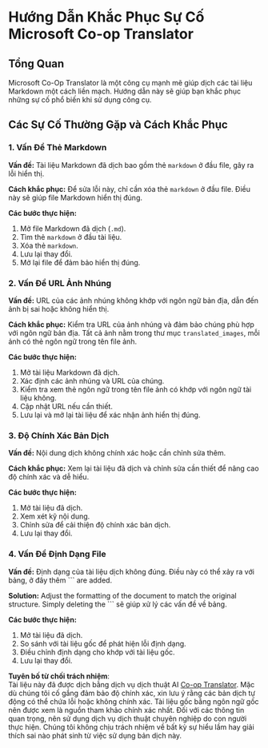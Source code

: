 <!--
CO_OP_TRANSLATOR_METADATA:
{
  "original_hash": "0788d7ebe4876c9be89132f48e09b26d",
  "translation_date": "2025-05-06T17:51:24+00:00",
  "source_file": "getting_started/troubleshooting.md",
  "language_code": "vi"
}
-->
# Hướng Dẫn Khắc Phục Sự Cố Microsoft Co-op Translator

## Tổng Quan  
Microsoft Co-Op Translator là một công cụ mạnh mẽ giúp dịch các tài liệu Markdown một cách liền mạch. Hướng dẫn này sẽ giúp bạn khắc phục những sự cố phổ biến khi sử dụng công cụ.

## Các Sự Cố Thường Gặp và Cách Khắc Phục

### 1. Vấn Đề Thẻ Markdown  
**Vấn đề:** Tài liệu Markdown đã dịch bao gồm thẻ `markdown` ở đầu file, gây ra lỗi hiển thị.

**Cách khắc phục:** Để sửa lỗi này, chỉ cần xóa thẻ `markdown` ở đầu file. Điều này sẽ giúp file Markdown hiển thị đúng.

**Các bước thực hiện:**  
1. Mở file Markdown đã dịch (`.md`).  
2. Tìm thẻ `markdown` ở đầu tài liệu.  
3. Xóa thẻ `markdown`.  
4. Lưu lại thay đổi.  
5. Mở lại file để đảm bảo hiển thị đúng.

### 2. Vấn Đề URL Ảnh Nhúng  
**Vấn đề:** URL của các ảnh nhúng không khớp với ngôn ngữ bản địa, dẫn đến ảnh bị sai hoặc không hiển thị.

**Cách khắc phục:** Kiểm tra URL của ảnh nhúng và đảm bảo chúng phù hợp với ngôn ngữ bản địa. Tất cả ảnh nằm trong thư mục `translated_images`, mỗi ảnh có thẻ ngôn ngữ trong tên file ảnh.

**Các bước thực hiện:**  
1. Mở tài liệu Markdown đã dịch.  
2. Xác định các ảnh nhúng và URL của chúng.  
3. Kiểm tra xem thẻ ngôn ngữ trong tên file ảnh có khớp với ngôn ngữ tài liệu không.  
4. Cập nhật URL nếu cần thiết.  
5. Lưu lại và mở lại tài liệu để xác nhận ảnh hiển thị đúng.

### 3. Độ Chính Xác Bản Dịch  
**Vấn đề:** Nội dung dịch không chính xác hoặc cần chỉnh sửa thêm.

**Cách khắc phục:** Xem lại tài liệu đã dịch và chỉnh sửa cần thiết để nâng cao độ chính xác và dễ hiểu.

**Các bước thực hiện:**  
1. Mở tài liệu đã dịch.  
2. Xem xét kỹ nội dung.  
3. Chỉnh sửa để cải thiện độ chính xác bản dịch.  
4. Lưu lại thay đổi.

### 4. Vấn Đề Định Dạng File  
**Vấn đề:** Định dạng của tài liệu dịch không đúng. Điều này có thể xảy ra với bảng, ở đây thêm ``` are added.

**Solution:** Adjust the formatting of the document to match the original structure. Simply deleting the ``` sẽ giúp xử lý các vấn đề về bảng.

**Các bước thực hiện:**  
1. Mở tài liệu đã dịch.  
2. So sánh với tài liệu gốc để phát hiện lỗi định dạng.  
3. Điều chỉnh định dạng cho khớp với tài liệu gốc.  
4. Lưu lại thay đổi.

**Tuyên bố từ chối trách nhiệm**:  
Tài liệu này đã được dịch bằng dịch vụ dịch thuật AI [Co-op Translator](https://github.com/Azure/co-op-translator). Mặc dù chúng tôi cố gắng đảm bảo độ chính xác, xin lưu ý rằng các bản dịch tự động có thể chứa lỗi hoặc không chính xác. Tài liệu gốc bằng ngôn ngữ gốc nên được xem là nguồn tham khảo chính xác nhất. Đối với các thông tin quan trọng, nên sử dụng dịch vụ dịch thuật chuyên nghiệp do con người thực hiện. Chúng tôi không chịu trách nhiệm về bất kỳ sự hiểu lầm hay giải thích sai nào phát sinh từ việc sử dụng bản dịch này.